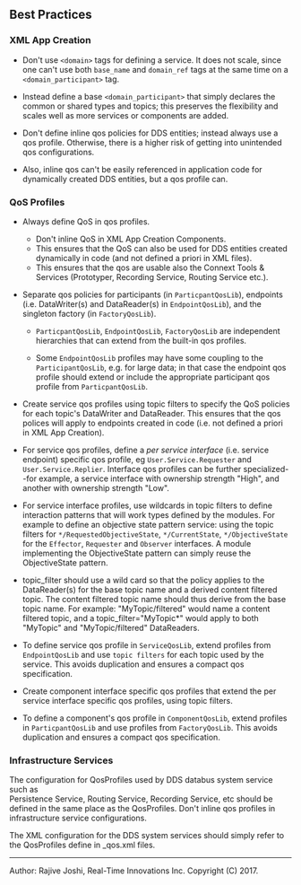 ## Best Practices

### XML App Creation

- Don't use `<domain>` tags for defining a service. It does not scale, 
  since one can't use both `base_name` and `domain_ref` tags at the same 
  time on a `<domain_participant>` tag.
   
- Instead define a base `<domain_participant>` that simply declares 
  the common or shared types and topics; this preserves the 
  flexibility and scales well as more services or components are 
  added.
 
 - Don't define inline qos policies for DDS entities; instead always use a qos 
   profile. Otherwise, there is a higher risk of getting into unintended qos 
   configurations. 
   
 - Also, inline qos can't be easily referenced in application
   code for dynamically created DDS entities, but a qos profile can.
   

### QoS Profiles

- Always define QoS in qos profiles.
  - Don't inline QoS in XML App Creation Components.
  - This ensures that the QoS can also be used for DDS entities created 
    dynamically in code (and not defined a priori in XML files).
  - This ensures that the qos are usable also the Connext Tools & Services 
    (Prototyper, Recording Service, Routing Service etc.).

- Separate qos policies for participants (in `ParticpantQosLib`), 
  endpoints (i.e. DataWriter(s) and DataReader(s) in `EndpointQosLib`), and the
  singleton factory (in `FactoryQosLib`).

   - `ParticpantQosLib`,  `EndpointQosLib`, `FactoryQosLib` are independent hierarchies
      that can extend from the built-in qos profiles.
   
   - Some `EndpointQosLib` profiles may have some coupling to the 
     `ParticipantQosLib`, e.g. for large data; in that case the endpoint qos 
     profile should extend or include the appropriate participant qos profile 
     from `ParticpantQosLib`.

- Create service qos profiles using topic filters to specify the QoS policies 
  for each topic's DataWriter and DataReader. This  ensures that the qos
  polices will apply to endpoints created in code (i.e. not defined a priori 
  in XML App Creation).
  
- For service qos profiles, define a *per service interface* (i.e. service endpoint) 
  specific qos profile, eg `User.Service.Requester` and `User.Service.Replier`. 
  Interface qos profiles can be further specialized--for example, a service 
  interface with ownership strength "High", and another with ownership strength "Low".
  
- For service interface profiles, use wildcards in topic filters to define 
  interaction patterns that will work types defined by the modules. For example
  to define an objective state pattern service: using the topic filters
  for `*/RequestedObjectiveState`, `*/CurrentState`, `*/ObjectiveState` for the 
  `Effector`, `Requester` and `Observer` interfaces. A module implementing 
  the ObjectiveState pattern can simply reuse the ObjectiveState pattern.

- topic_filter should use a wild card so that the policy applies to the 
  DataReader(s) for the base topic name and a derived content filtered topic.
  The content filtered topic name should thus derive from the base
  topic name. For example: "MyTopic/filtered" would name a content filtered
  topic, and a topic_filter="MyTopic*" would apply to both "MyTopic" and 
  "MyTopic/filtered" DataReaders.
  
- To define service qos profile in `ServiceQosLib`, extend profiles from 
  `EndpointQosLib` and use `topic filters` for each topic used by the service. This
   avoids duplication and ensures a compact qos specification.
  
- Create component interface specific qos profiles that extend the per 
  service interface specific qos profiles, using topic filters.
  
- To define a component's qos profile in `ComponentQosLib`, extend profiles in 
  `ParticpantQosLib` and use profiles from `FactoryQosLib`. This 
   avoids duplication and ensures a compact qos specification.
   

### Infrastructure Services

The configuration for QosProfiles used by DDS databus system service such as   
Persistence Service, Routing Service, Recording Service, etc  should be defined 
in the same place as the QosProfiles. Don't inline qos profiles in 
infrastructure service configurations.

The XML configuration for the DDS system services should simply refer to the 
QosProfiles define in _qos.xml files.
  
---
Author: Rajive Joshi, Real-Time Innovations Inc. Copyright (C) 2017.
